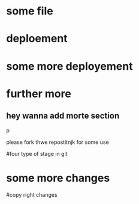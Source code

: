 # some file


# deploement

# some more deployement


# further more


## hey wanna add morte section
p

please fork thwe repostitnjk for some use

#four type of stage in git


# some more changes

#copy right changes